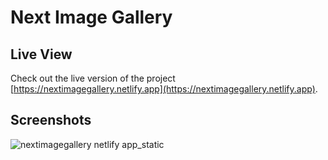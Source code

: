 # Next Image Gallery

## Live View
Check out the live version of the project [https://nextimagegallery.netlify.app](https://nextimagegallery.netlify.app).

## Screenshots
![nextimagegallery netlify app_static](https://github.com/user-attachments/assets/81f09e95-41db-45f3-996a-0ea8785bf2d7)
